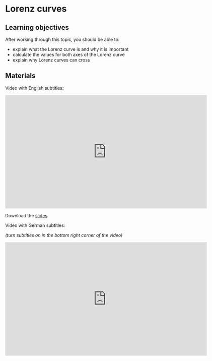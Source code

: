 # Lorenz curves

## Learning objectives

After working through this topic, you should be able to:

- explain what the Lorenz curve is and why it is important
- calculate the values for both axes of the Lorenz curve
- explain why Lorenz curves can cross

## Materials

Video with English subtitles:

<iframe
  src="https://electure.uni-bonn.de/paella7/ui/watch.html?id=33e4e8c4-4be5-427c-929d-ad0b27327afc"
  width="640"
  height="360"
  frameborder="0"
  allowfullscreen
></iframe>

Download the [slides](stats_dispersion_concentration-lorenz_curves.pdf).

Video with German subtitles:

*(turn subtitles on in the bottom right corner of the video)*

<iframe
  src="https://electure.uni-bonn.de/paella7/ui/watch.html?id=12fd524c-41e2-46d9-9049-45efa1eb3731"
  width="640"
  height="360"
  frameborder="0"
  allowfullscreen
></iframe>
